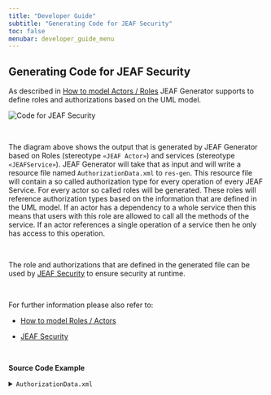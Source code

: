 ```yaml
---
title: "Developer Guide"
subtitle: "Generating Code for JEAF Security"
toc: false
menubar: developer_guide_menu
---
```


## Generating Code for JEAF Security

As described in [How to model Actors / Roles](https://anaptecs.atlassian.net/wiki/spaces/JEAF/pages/546177636 "/wiki/spaces/JEAF/pages/546177636") JEAF Generator supports to define roles and authorizations based on the UML model.

![Code for JEAF Security](../../images/code_for_jeaf_security.png)

<br>

The diagram above shows the output that is generated by JEAF Generator based on Roles (stereotype `«JEAF Actor»`) and services (stereotype `«JEAFService»`). JEAF Generator will take that as input and will write a resource file named `AuthorizationData.xml` to `res-gen`. This resource file will contain a so called authorization type for every operation of every JEAF Service. For every actor so called roles will be generated. These roles will reference authorization types based on the information that are defined in the UML model. If an actor has a dependency to a whole service then this means that users with this role are allowed to call all the methods of the service. If an actor references a single operation of a service then he only has access to this operation.

<br>

The role and authorizations that are defined in the generated file can be used by [JEAF Security](https://anaptecs.atlassian.net/wiki/spaces/JEAF/pages/546210729 "https://anaptecs.atlassian.net/wiki/spaces/JEAF/pages/546210729") to ensure security at runtime.

<br>

For further information please also refer to:

- [How to model Roles / Actors](../.../uml-modeling-guide/how-to-model-roles)

- [JEAF Security](https://anaptecs.atlassian.net/wiki/spaces/JEAF/pages/546210729 "https://anaptecs.atlassian.net/wiki/spaces/JEAF/pages/546210729")

<br>

**Source Code Example**
<details>
  <summary><code>AuthorizationData.xml</code></summary>
  <script src="https://emgithub.com/embed-v2.js?target=https%3A%2F%2Fgithub.com%2Fanaptecs%2Fjeaf-generator-samples%2Fblob%2Fmain%2Faccounting-services-impl-runtime%2Fsrc-gen%2Fmain%2Fresources%2FAuthorizationData.xml&style=base16%2Fatelier-forest-light&type=code&showBorder=on&showFileMeta=on&showFullPath=on&showCopy=on"></script>
</details>

